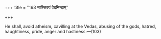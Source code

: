 +++
title = "163 नास्तिक्यं वेदनिन्दाम्"

+++

He shall, avoid atheism, cavilling at the Vedas, abusing of the gods, hatred, haughtiness, pride, anger and hastiness.—(103)